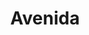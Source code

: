 ---
title: "Avenida"
url: /benidorm/avenida-avenida-del-mediterraneo-avinguda-del-mediterranio/
shop: perfumería
---